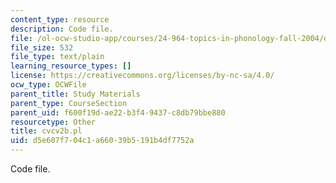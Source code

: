 ```yaml
---
content_type: resource
description: Code file.
file: /ol-ocw-studio-app/courses/24-964-topics-in-phonology-fall-2004/d5e607f704c1a66039b5191b4df7752a_cvcv2b.pl
file_size: 532
file_type: text/plain
learning_resource_types: []
license: https://creativecommons.org/licenses/by-nc-sa/4.0/
ocw_type: OCWFile
parent_title: Study Materials
parent_type: CourseSection
parent_uid: f600f19d-ae22-b3f4-9437-c8db79bbe880
resourcetype: Other
title: cvcv2b.pl
uid: d5e607f7-04c1-a660-39b5-191b4df7752a
---
```

Code file.